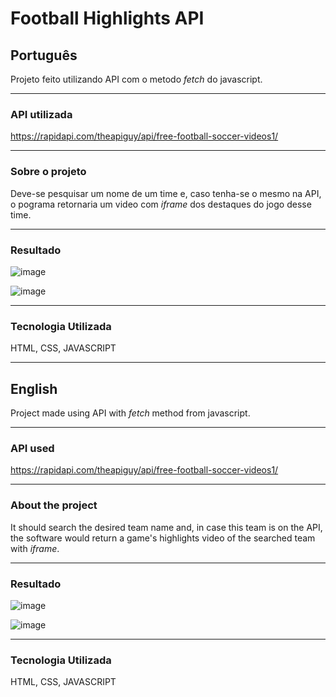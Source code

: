# Football Highlights API


<h2>Português</h2>

Projeto feito utilizando API com o metodo _fetch_ do javascript.

<hr>

<h3>API utilizada</h3>

https://rapidapi.com/theapiguy/api/free-football-soccer-videos1/

<hr>

<h3>Sobre o projeto</h3>

Deve-se pesquisar um nome de um time e, caso tenha-se o mesmo na API, o pograma retornaria um video com  _iframe_ dos destaques do jogo desse time.

<hr>

<h3>Resultado</h3>

![image](https://user-images.githubusercontent.com/88800549/156861661-8a06944c-8507-44b9-b3fb-0cbc46632bd7.png)


![image](https://user-images.githubusercontent.com/88800549/156861681-db1fe55c-4d93-4e80-b0f2-2351ba1f88bd.png)

<hr>

<h3>Tecnologia Utilizada</h3>

HTML, CSS, JAVASCRIPT

<hr>


<h2>English</h2>

Project made using API with _fetch_ method from javascript.

<hr>

<h3>API used</h3>

https://rapidapi.com/theapiguy/api/free-football-soccer-videos1/

<hr>

<h3>About the project</h3>

It should search the desired team name and, in case this team is on the API, the software would return a game's highlights video of the searched team with _iframe_.


<hr>

<h3>Resultado</h3>

![image](https://user-images.githubusercontent.com/88800549/156861661-8a06944c-8507-44b9-b3fb-0cbc46632bd7.png)


![image](https://user-images.githubusercontent.com/88800549/156861681-db1fe55c-4d93-4e80-b0f2-2351ba1f88bd.png)

<hr>

<h3>Tecnologia Utilizada</h3>

HTML, CSS, JAVASCRIPT
